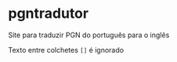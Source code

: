 # pgntradutor
Site para traduzir PGN do português para o inglês

Texto entre colchetes `[]` é ignorado 
